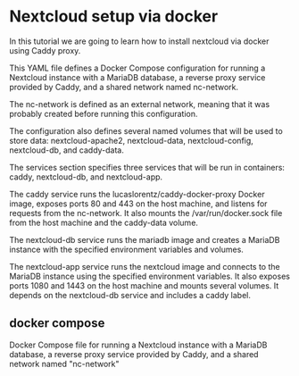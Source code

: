 # Nextcloud setup via docker

In this tutorial we are going to learn how to install nextcloud via docker using Caddy proxy. 

This YAML file defines a Docker Compose configuration for running a Nextcloud instance with a MariaDB database, a reverse proxy service provided by Caddy, and a shared network named nc-network.

The nc-network is defined as an external network, meaning that it was probably created before running this configuration.

The configuration also defines several named volumes that will be used to store data: nextcloud-apache2, nextcloud-data, nextcloud-config, nextcloud-db, and caddy-data.

The services section specifies three services that will be run in containers: caddy, nextcloud-db, and nextcloud-app.

The caddy service runs the lucaslorentz/caddy-docker-proxy Docker image, exposes ports 80 and 443 on the host machine, and listens for requests from the nc-network. It also mounts the /var/run/docker.sock file from the host machine and the caddy-data volume.

The nextcloud-db service runs the mariadb image and creates a MariaDB instance with the specified environment variables and volumes.

The nextcloud-app service runs the nextcloud image and connects to the MariaDB instance using the specified environment variables. It also exposes ports 1080 and 1443 on the host machine and mounts several volumes. It depends on the nextcloud-db service and includes a caddy label.


## docker compose

 Docker Compose file for running a Nextcloud instance with a MariaDB database,
 a reverse proxy service provided by Caddy, and a shared network named "nc-network"